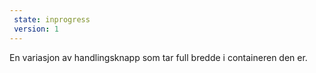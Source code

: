 ```yaml
---
 state: inprogress
 version: 1
---
```


En variasjon av handlingsknapp som tar full bredde i containeren den er.

